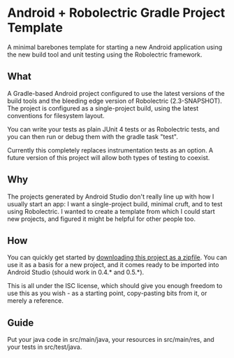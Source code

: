 # Android + Robolectric Gradle Project Template

A minimal barebones template for starting a new Android application using the new build tool and unit testing using the Robolectric framework.

## What

A Gradle-based Android project configured to use the latest versions of the build tools and the bleeding edge version of Robolectric (2.3-SNAPSHOT). The project is configured as a single-project build, using the latest conventions for filesystem layout.

You can write your tests as plain JUnit 4 tests or as Robolectric tests, and you can then run or debug them with the gradle task "test".

Currently this completely replaces instrumentation tests as an option. A future version of this project will allow both types of testing to coexist.

## Why

The projects generated by Android Studio don't really line up with how I usually start an app: I want a single-project build, minimal cruft, and to test using Robolectric. I wanted to create a template from which I could start new projects, and figured it might be helpful for other people too.

## How

You can quickly get started by [downloading this project as a zipfile](https://github.com/zofrex/gradle-template-android-robolectric/archive/master.zip). You can use it as a basis for a new project, and it comes ready to be imported into Android Studio (should work in 0.4.\* and 0.5.\*).

This is all under the ISC license, which should give you enough freedom to use this as you wish - as a starting point, copy-pasting bits from it, or merely a reference.

## Guide

Put your java code in src/main/java, your resources in src/main/res, and your tests in src/test/java.